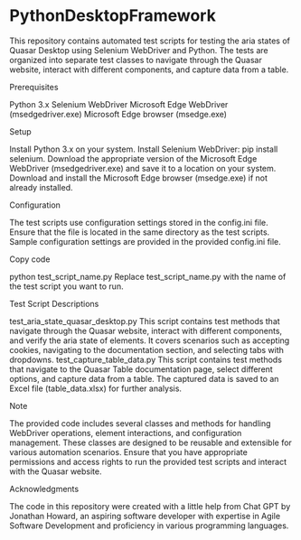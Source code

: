# PythonDesktopFramework

This repository contains automated test scripts for testing the aria states of Quasar Desktop using Selenium WebDriver and Python. The tests are organized into separate test classes to navigate through the Quasar website, interact with different components, and capture data from a table.

Prerequisites

Python 3.x
Selenium WebDriver
Microsoft Edge WebDriver (msedgedriver.exe)
Microsoft Edge browser (msedge.exe)

Setup

Install Python 3.x on your system.
Install Selenium WebDriver: pip install selenium.
Download the appropriate version of the Microsoft Edge WebDriver (msedgedriver.exe) and save it to a location on your system.
Download and install the Microsoft Edge browser (msedge.exe) if not already installed.

Configuration

The test scripts use configuration settings stored in the config.ini file. Ensure that the file is located in the same directory as the test scripts. Sample configuration settings are provided in the provided config.ini file.

Copy code

python test_script_name.py
Replace test_script_name.py with the name of the test script you want to run.

Test Script Descriptions

test_aria_state_quasar_desktop.py
This script contains test methods that navigate through the Quasar website, interact with different components, and verify the aria state of elements. It covers scenarios such as accepting cookies, navigating to the documentation section, and selecting tabs with dropdowns.
test_capture_table_data.py
This script contains test methods that navigate to the Quasar Table documentation page, select different options, and capture data from a table. The captured data is saved to an Excel file (table_data.xlsx) for further analysis.

Note

The provided code includes several classes and methods for handling WebDriver operations, element interactions, and configuration management. These classes are designed to be reusable and extensible for various automation scenarios.
Ensure that you have appropriate permissions and access rights to run the provided test scripts and interact with the Quasar website.

Acknowledgments

The code in this repository were created with a little help from Chat GPT by Jonathan Howard, an aspiring software developer with expertise in Agile Software Development and proficiency in various programming languages.
